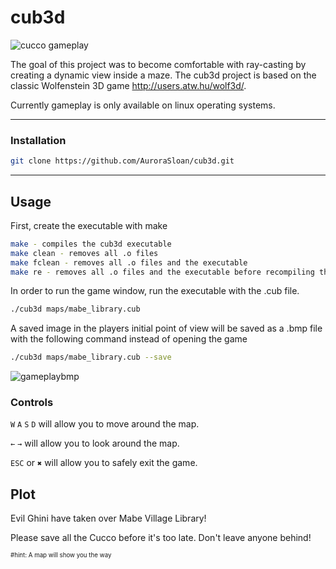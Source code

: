# cub3d

![cucco gameplay](https://media.giphy.com/media/O9ufh6QIInY8ttgZaI/giphy.gif)

The goal of this project was to become comfortable with ray-casting by creating a dynamic view inside a maze. The cub3d project is based on the classic Wolfenstein 3D game http://users.atw.hu/wolf3d/.

Currently gameplay is only available on linux operating systems.

----
### Installation
```bash
git clone https://github.com/AuroraSloan/cub3d.git
```
----
## Usage
First, create the executable with make
```bash
make - compiles the cub3d executable
make clean - removes all .o files
make fclean - removes all .o files and the executable
make re - removes all .o files and the executable before recompiling the program
```
In order to run the game window, run the executable with the .cub file.
```bash
./cub3d maps/mabe_library.cub
```

A saved image in the players initial point of view will be saved as a .bmp file with the following command instead of opening the game
```bash
./cub3d maps/mabe_library.cub --save
```
![gameplaybmp](https://picc.io/DUox0O0.png)

### Controls
``W`` ``A`` ``S`` ``D`` will allow you to move around the map.

``←`` ``→`` will allow you to look around the map.

``ESC`` or ``✖`` will allow you to safely exit the game.

## Plot
Evil Ghini have taken over Mabe Village Library!

Please save all the Cucco before it's too late. Don't leave anyone behind!

<sub><sup>#hint: A map will show you the way </sup></sub>
